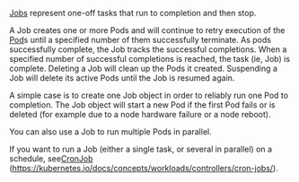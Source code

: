 [Jobs](https://kubernetes.io/docs/concepts/workloads/controllers/job/) represent one-off tasks that run to completion and then stop.

A Job creates one or more Pods and will continue to retry execution of the [Pod](Pod.md)s until a specified number of them successfully terminate. As pods successfully complete, the Job tracks the successful completions. When a specified number of successful completions is reached, the task (ie, Job) is complete. Deleting a Job will clean up the Pods it created. Suspending a Job will delete its active Pods until the Job is resumed again.

A simple case is to create one Job object in order to reliably run one Pod to completion. The Job object will start a new Pod if the first Pod fails or is deleted (for example due to a node hardware failure or a node reboot).

You can also use a Job to run multiple Pods in parallel.

If you want to run a Job (either a single task, or several in parallel) on a schedule, see[CronJob](CronJob.md) (https://kubernetes.io/docs/concepts/workloads/controllers/cron-jobs/).